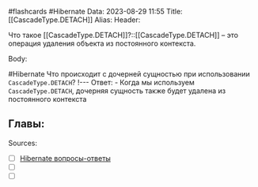 #flashcards #Hibernate 
Data: 2023-08-29 11:55
Title: [[CascadeType.DETACH]]
Alias:
Header:

Что такое [[CascadeType.DETACH]]?::[[CascadeType.DETACH]] – это операция удаления объекта из постоянного контекста. 
<!--SR:!2023-11-05,10,590-->


Body:


#Hibernate 
Что происходит с дочерней сущностью при использовании `CascadeType.DETACH`?
!---
Ответ:
	- Когда мы используем `CascadeType.DETACH`, дочерняя сущность также будет удалена из постоянного контекста
<!--SR:!2023-11-01,10,367-->




Главы:
-


Sources:
- [ ] [Hibernate вопросы-ответы](https://docs.google.com/document/d/104EUUT-gv7xSalJlJu0DInzlyCVFjC5Sz2gcDoVtfyE/edit)
- [ ] []()
- [ ] []()
